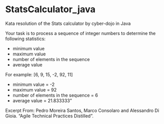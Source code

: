 # StatsCalculator_java
Kata resolution of the Stats calculator by cyber-dojo in Java

Your task is to process a sequence of integer numbers to determine the following statistics:

* minimum value
* maximum value
* number of elements in the sequence
* average value

For example: [6, 9, 15, -2, 92, 11]
* minimum value = -2
* maximum value = 92
* number of elements in the sequence = 6
* average value = 21.833333”

Excerpt From: Pedro Moreira Santos, Marco Consolaro and Alessandro Di Gioia. “Agile Technical Practices Distilled”. 
